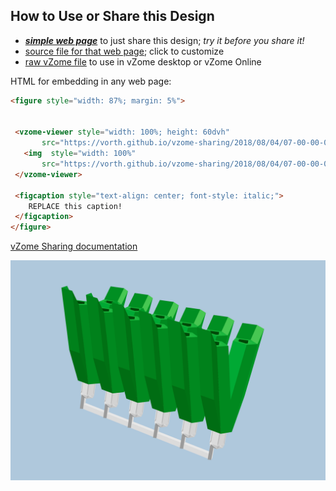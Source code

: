 
## How to Use or Share this Design

 - [***simple web page***](<https://vorth.github.io/vzome-sharing/2018/08/04/07-00-00-000Z-green-V-junction/>) to just share this design; *try it before you share it!*
 - [source file for that web page](<https://github.com/vorth/vzome-sharing/edit/main/2018/08/04/07-00-00-000Z-green-V-junction/index.md>); click to customize
 - [raw vZome file](<https://raw.githubusercontent.com/vorth/vzome-sharing/main/2018/08/04/07-00-00-000Z-green-V-junction/green-V-junction.vZome>) to use in vZome desktop or vZome Online
 
 HTML for embedding in any web page:
 ```html
<figure style="width: 87%; margin: 5%">
  
  
  <vzome-viewer style="width: 100%; height: 60dvh" 
        src="https://vorth.github.io/vzome-sharing/2018/08/04/07-00-00-000Z-green-V-junction/green-V-junction.vZome" >
    <img  style="width: 100%"
        src="https://vorth.github.io/vzome-sharing/2018/08/04/07-00-00-000Z-green-V-junction/green-V-junction.png" >
  </vzome-viewer>

  <figcaption style="text-align: center; font-style: italic;">
     REPLACE this caption!
  </figcaption>
</figure>

 ```

[vZome Sharing documentation](https://vzome.github.io/vzome/sharing.html#how-it-works)

![Image](<green-V-junction.png>)

